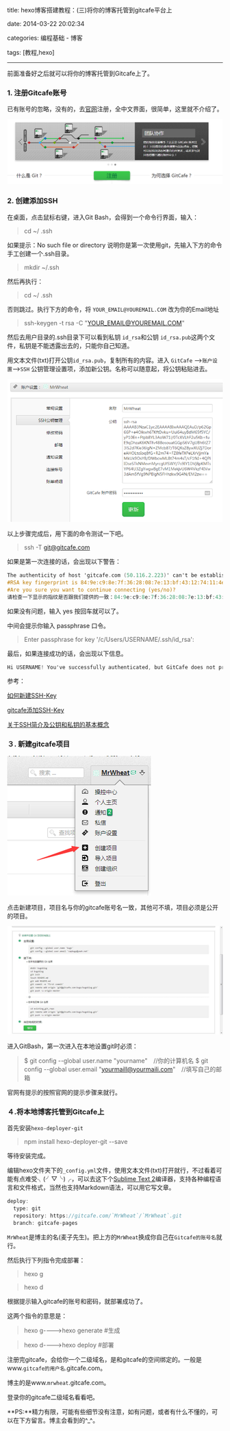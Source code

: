 title: hexo博客搭建教程：(三)将你的博客托管到gitcafe平台上

date: 2014-03-22 20:02:34

categories: 编程基础 - 博客

tags: [教程,hexo]

---

前面准备好之后就可以将你的博客托管到Gitcafe上了。

<!--more-->

### 1. 注册Gitcafe账号

已有账号的忽略，没有的，去[官网](https://gitcafe.com/)注册，全中文界面，很简单，这里就不介绍了。

![](/img/hexo博客搭建教程：-三-将你的博客托管到gitcafe平台上/Gitcafe官网.png)

### 2. 创建添加SSH

在桌面，点击鼠标右键，进入Git Bash，会得到一个命令行界面，输入：

> cd ~/ .ssh

如果提示：No such file or directory 说明你是第一次使用git，先输入下方的命令手工创建一个.ssh目录。

> mkdir ~/.ssh

然后再执行：

> cd ~/ .ssh

否则跳过。执行下方的命令，将 `YOUR_EMAIL@YOUREMAIL.COM` 改为你的Email地址

> ssh-keygen -t rsa -C "YOUR_EMAIL@YOUREMAIL.COM"

然后去用户目录的.ssh目录下可以看到私钥 `id_rsa`和公钥 `id_rsa.pub`这两个文件，私钥是不能透露出去的，只能你自己知道。

用文本文件(txt)打开公钥`id_rsa.pub`，复制所有的内容。进入 `GitCafe` -->`账户设置`-->`SSH` 公钥管理设置项，添加新公钥。名称可以随意起，将公钥粘贴进去。

![](/img/hexo博客搭建教程：-三-将你的博客托管到gitcafe平台上/gitcafe公钥添加.png)

以上步骤完成后，用下面的命令测试一下吧。

> ssh -T git@gitcafe.com

如果是第一次连接的话，会出现以下警告：

```objectivec
The authenticity of host 'gitcafe.com (50.116.2.223)' can't be established.
#RSA key fingerprint is 84:9e:c9:8e:7f:36:28:08:7e:13:bf:43:12:74:11:4e.
#Are you sure you want to continue connecting (yes/no)?
请检查一下显示的指纹是否跟我们提供的一致：84:9e:c9:8e:7f:36:28:08:7e:13:bf:43:12:74:11:4e。 如果不一致请联系你的网络管理员，检查是否有中间人攻击。
```

如果没有问题，输入 yes 按回车就可以了。

中间会提示你输入 passphrase 口令。

> Enter passphrase for key '/c/Users/USERNAME/.ssh/id_rsa':

最后，如果连接成功的话，会出现以下信息。

```objectivec
Hi USERNAME! You've successfully authenticated, but GitCafe does not provide shell access.
```

参考：

[如何新建SSH-Key](https://help.github.com/articles/generating-ssh-keys/)

[gitcafe添加SSH-Key](https://gitcafe.com/GitCafe/Help/wiki/%E5%A6%82%E4%BD%95%E5%AE%89%E8%A3%85%E5%92%8C%E8%AE%BE%E7%BD%AE-Git#wiki)

[关于SSH简介及公钥和私钥的基本概念](http://blog.csdn.net/qimiguang/article/details/17427331)

### ３. 新建gitcafe项目

![](/img/hexo博客搭建教程：-三-将你的博客托管到gitcafe平台上/新建项目.png)

点击新建项目，项目名与你的gitcafe账号名一致，其他可不填，项目必须是公开的项目。

![](/img/hexo博客搭建教程：-三-将你的博客托管到gitcafe平台上/新建gitcafe项目.jpg)

进入GitBash，第一次进入在本地设置git时必须：

>  $ git config --global user.name "yourname"　//你的计算机名
>  $ git config --global user.email "yourmaill@yourmaili.com"　//填写自己的邮箱

官网有提示的按照官网的提示步骤来就行。

### ４.将本地博客托管到Gitcafe上

首先安装`hexo-deployer-git`

> npm install hexo-deployer-git --save

等待安装完成。

编辑hexo文件夹下的`_config.yml`文件，使用文本文件(txt)打开就行，不过看着可能有点难受╮(╯▽╰)╭，可以去这下个[Sublime Text 2](http://www.sublimetext.com/)编译器，支持各种编程语言和文件格式，当然也支持Markdown语法，可以用它写文章。

```objectivec
deploy:
  type: git
  repository: https://gitcafe.com/`MrWheat`/`MrWheat`.git
  branch: gitcafe-pages
```

`MrWheat`是博主的名(麦子先生)。把上方的`MrWheat`换成你自己在`Gitcafe的账号名`就行。

然后执行下列指令完成部署：

> hexo g

> hexo d

根据提示输入gitcafe的账号和密码，就部署成功了。

这两个指令的意思是：

> hexo g---->hexo generate  #生成 

> hexo d---->hexo deploy    #部署 

注册完gitcafe，会给你一个二级域名，是和gitcafe的空间绑定的。一般是www.`gitcafe的用户名`.gitcafe.com。

博主的是www.`mrwheat`.gitcafe.com。

登录你的gitcafe二级域名看看吧。

**PS:**精力有限，可能有些细节没有注意，如有问题，或者有什么不懂的，可以在下方留言。博主会看到的^_^。
